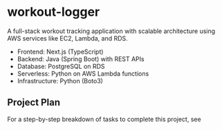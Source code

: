 # workout-logger
A full-stack workout tracking application with scalable architecture using AWS services like EC2, Lambda, and RDS.

- Frontend: Next.js (TypeScript)
- Backend: Java (Spring Boot) with REST APIs
- Database: PostgreSQL on RDS
- Serverless: Python on AWS Lambda functions
- Infrastructure: Python (Boto3)

## Project Plan

For a step-by-step breakdown of tasks to complete this project, see 
